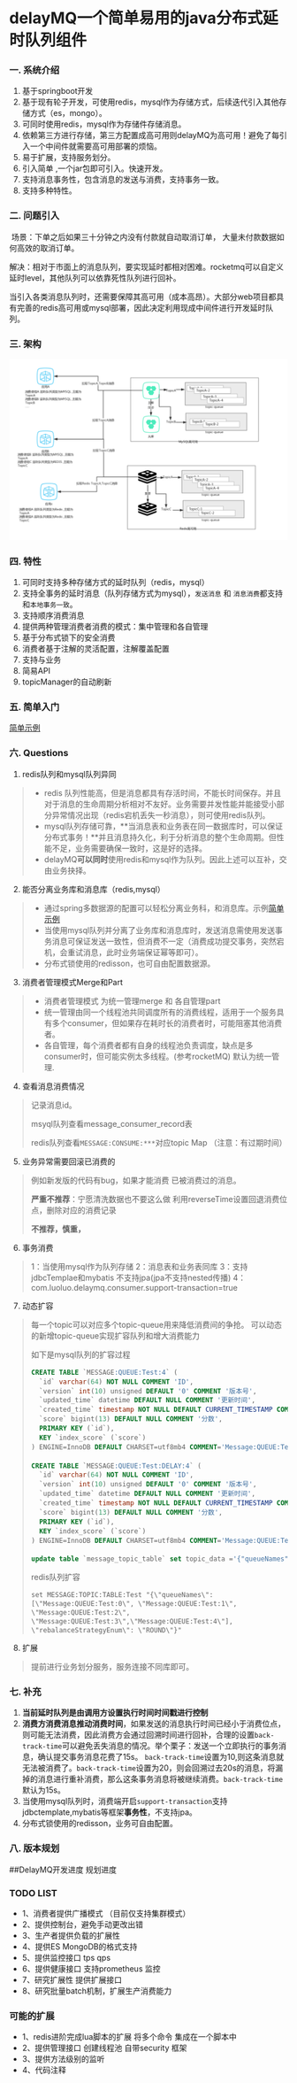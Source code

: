 #  delayMQ一个简单易用的java分布式延时队列组件

###  一. 系统介绍

1. 基于springboot开发
2. 基于现有轮子开发，可使用redis，mysql作为存储方式，后续迭代引入其他存储方式（es，mongo）。
3. 可同时使用redis，mysql作为存储件存储消息。
4. 依赖第三方进行存储，第三方配置成高可用则delayMQ为高可用！避免了每引入一个中间件就需要高可用部署的烦恼。
5. 易于扩展，支持服务划分。
6. 引入简单 ,一个jar包即可引入。快速开发。
7. 支持消息事务性，包含消息的发送与消费，支持事务一致。
8. 支持多种特性。

### 二. 问题引入

​	场景：下单之后如果三十分钟之内没有付款就自动取消订单， 大量未付款数据如何高效的取消订单。

​	解决：相对于市面上的消息队列，要实现延时都相对困难。rocketmq可以自定义延时level，其他队列可以依靠死性队列进行回补。

当引入各类消息队列时，还需要保障其高可用（成本高昂）。大部分web项目都具有完善的redis高可用或mysql部署，因此决定利用现成中间件进行开发延时队列。

### 三. 架构

 ![架构图](doc/image-20200819175155321.png)

### 四. 特性

1. 可同时支持多种存储方式的延时队列（redis，mysql）
2. 支持全事务的延时消息（队列存储方式为mysql），`发送消息` 和 `消息消费`都支持和`本地事务一致`。
4. 支持顺序消费消息
5. 提供两种管理消费者消费的模式：集中管理和各自管理
6. 基于分布式锁下的安全消费
7. 消费者基于注解的灵活配置，注解覆盖配置
7. 支持与业务
8. 简易API
9. topicManager的自动刷新

### 五. 简单入门

[简单示例](doc/Sample.md)

### 六. Questions

1. redis队列和mysql队列异同

> - redis 队列性能高，但是消息都具有存活时间，不能长时间保存。并且对于消息的生命周期分析相对不友好。业务需要并发性能并能接受小部分异常情况出现（redis宕机丢失一秒消息），则可使用redis队列。
> - mysql队列存储可靠，**当消息表和业务表在同一数据库时，可以保证分布式事务！**并且消息持久化，利于分析消息的整个生命周期。但性能不足，业务需要确保一致时，这是好的选择。
> - delayMQ**可以同时**使用redis和mysql作为队列。因此上述可以互补，交由业务抉择。

2. 能否分离业务库和消息库（redis,mysql）

> - 通过spring多数据源的配置可以轻松分离业务科，和消息库。示例[简单示例](Sample.md)
> - 当使用mysql队列并分离了业务库和消息库时，发送消息需使用发送事务消息可保证发送一致性，但消费不一定（消费成功提交事务，突然宕机，会重试消息，此时业务端保证幂等即可）。
> - 分布式锁使用的redisson，也可自由配置数据源。

3. 消费者管理模式Merge和Part

> - 消费者管理模式 为统一管理merge 和 各自管理part
> - 统一管理由同一个线程池共同调度所有的消费线程，适用于一个服务具有多个consumer，但如果存在耗时长的消费者时，可能阻塞其他消费者。
> - 各自管理，每个消费者都有自身的线程池负责调度，缺点是多consumer时，但可能实例太多线程。(参考rocketMQ)
默认为统一管理.

4. 查看消息消费情况

> 记录消息id。
>
> msyql队列查看message_consumer_record表
>
> redis队列查看`MESSAGE:CONSUME:***`对应topic Map （注意：有过期时间）

5. 业务异常需要回滚已消费的

> 例如新发版的代码有bug，如果才能消费 已被消费过的消息。
>
> **严重不推荐**：宁愿清洗数据也不要这么做
> 利用reverseTime设置回退消费位点，删除对应的消费记录
>
> **不推荐，慎重，**


6. 事务消费

> 1：当使用mysql作为队列存储 
> 2：消息表和业务表同库 
> 3：支持jdbcTemplae和mybatis 不支持jpa(jpa不支持nested传播)
> 4：com.luoluo.delaymq.consumer.support-transaction=true

7. 动态扩容
> 每一个topic可以对应多个topic-queue用来降低消费间的争抢。
> 可以动态的新增topic-queue实现扩容队列和增大消费能力
>
> 如下是mysql队列的扩容过程
> ~~~sql
> CREATE TABLE `MESSAGE:QUEUE:Test:4` (
>   `id` varchar(64) NOT NULL COMMENT 'ID',
>   `version` int(10) unsigned DEFAULT '0' COMMENT '版本号',
>   `updated_time` datetime DEFAULT NULL COMMENT '更新时间',
>   `created_time` timestamp NOT NULL DEFAULT CURRENT_TIMESTAMP COMMENT '操作时间',
>   `score` bigint(13) DEFAULT NULL COMMENT '分数',
>   PRIMARY KEY (`id`),
>   KEY `index_score` (`score`)
> ) ENGINE=InnoDB DEFAULT CHARSET=utf8mb4 COMMENT='Message:QUEUE:Test:4顺序表';
> 
> CREATE TABLE `MESSAGE:QUEUE:Test:DELAY:4` (
>   `id` varchar(64) NOT NULL COMMENT 'ID',
>   `version` int(10) unsigned DEFAULT '0' COMMENT '版本号',
>   `updated_time` datetime DEFAULT NULL COMMENT '更新时间',
>   `created_time` timestamp NOT NULL DEFAULT CURRENT_TIMESTAMP COMMENT '操作时间',
>   `score` bigint(13) DEFAULT NULL COMMENT '分数',
>   PRIMARY KEY (`id`),
>   KEY `index_score` (`score`)
> ) ENGINE=InnoDB DEFAULT CHARSET=utf8mb4 COMMENT='Message:QUEUE:Test:DELAY:4顺序表';
> 
> update table `message_topic_table` set topic_data ='{"queueNames": ["Message:QUEUE:Test:0", "Message:QUEUE:Test:1", "Message:QUEUE:Test:2", "Message:QUEUE:Test:3","Message:QUEUE:Test:4"], "rebalanceStrategyEnum": "ROUND"}' where id ='Test';
> ~~~
>
> redis队列扩容
>
> ~~~
> set MESSAGE:TOPIC:TABLE:Test "{\"queueNames\": [\"Message:QUEUE:Test:0\", \"Message:QUEUE:Test:1\", \"Message:QUEUE:Test:2\", \"Message:QUEUE:Test:3\",\"Message:QUEUE:Test:4\"], \"rebalanceStrategyEnum\": \"ROUND\"}"
> ~~~

8. 扩展

> 提前进行业务划分服务，服务连接不同库即可。

### 七. 补充

1. **当前延时队列是由调用方设置执行时间时间戳进行控制**
2. **消费方消费消息推动消费时间**，如果发送的消息执行时间已经小于消费位点，则可能无法消费，因此消费方会通过回溯时间进行回补，合理的设置`back-track-time`可以避免丢失消息的情况。举个栗子：发送一个立即执行的事务消息，确认提交事务消息花费了15s。 `back-track-time`设置为10,则这条消息就无法被消费了。`back-track-time`设置为20，则会回溯过去20s的消息，将漏掉的消息进行重补消费，那么这条事务消息将被继续消费。`back-track-time`默认为15s。
3. 当使用mysql队列时，消费端开启`support-transaction`支持jdbctemplate,mybatis等框架**事务性**，不支持jpa。
4. 分布式锁使用的redisson，业务可自由配置。

### 八. 版本规划

##DelayMQ开发进度 规划进度

### TODO LIST
- 1、消费者提供广播模式 （目前仅支持集群模式）
- 2、提供控制台，避免手动更改出错
- 3、生产者提供负载的扩展性
- 4、提供ES MongoDB的格式支持
- 5、提供监控接口 tps qps 
- 6、提供健康接口 支持prometheus 监控
- 7、研究扩展性 提供扩展接口 
- 8、研究批量batch机制，扩展生产消费能力

### 可能的扩展

- 1、redis进阶完成lua脚本的扩展 将多个命令 集成在一个脚本中
- 2、提供管理接口 创建线程池 自带security 框架
- 3、提供方法级别的监听
- 4、代码注释


